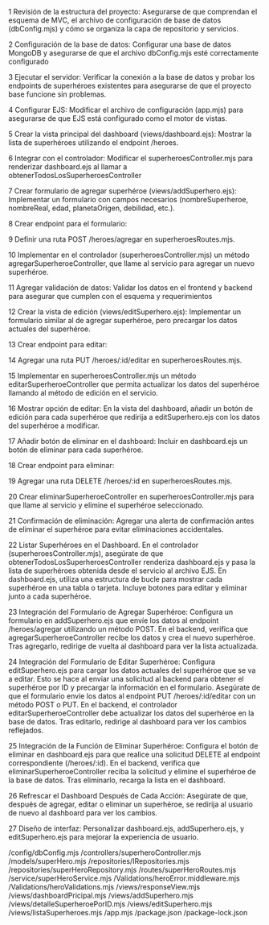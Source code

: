 1 Revisión de la estructura del proyecto: Asegurarse de que comprendan el esquema de MVC, el archivo de configuración de base de datos (dbConfig.mjs) y cómo se organiza la capa de repositorio y servicios.

2 Configuración de la base de datos: Configurar una base de datos MongoDB y asegurarse de que el archivo dbConfig.mjs esté correctamente configurado

3 Ejecutar el servidor: Verificar la conexión a la base de datos y probar los endpoints de superhéroes existentes para asegurarse de que el proyecto base funcione sin problemas.

4 Configurar EJS: Modificar el archivo de configuración (app.mjs) para asegurarse de que EJS está configurado como el motor de vistas.

5 Crear la vista principal del dashboard (views/dashboard.ejs): Mostrar la lista de superhéroes utilizando el endpoint /heroes.

6 Integrar con el controlador: Modificar el superheroesController.mjs para renderizar dashboard.ejs al llamar a obtenerTodosLosSuperheroesController

7 Crear formulario de agregar superhéroe (views/addSuperhero.ejs): Implementar un formulario con campos necesarios (nombreSuperheroe, nombreReal, edad, planetaOrigen, debilidad, etc.).

8 Crear endpoint para el formulario:

9  Definir una ruta POST /heroes/agregar en superheroesRoutes.mjs.

10     Implementar en el controlador (superheroesController.mjs) un método agregarSuperheroeController, que llame al servicio para agregar un nuevo superhéroe.

11 Agregar validación de datos: Validar los datos en el frontend y backend para asegurar que cumplen con el esquema y requerimientos

12 Crear la vista de edición (views/editSuperhero.ejs): Implementar un formulario similar al de agregar superhéroe, pero precargar los datos actuales del superhéroe.

13 Crear endpoint para editar:

14     Agregar una ruta PUT /heroes/:id/editar en superheroesRoutes.mjs.

15     Implementar en superheroesController.mjs un método editarSuperheroeController que permita actualizar los datos del superhéroe llamando al método de edición en el servicio.

16 Mostrar opción de editar: En la vista del dashboard, añadir un botón de edición para cada superhéroe que redirija a editSuperhero.ejs con los datos del superhéroe a modificar.

17 Añadir botón de eliminar en el dashboard: Incluir en dashboard.ejs un botón de eliminar para cada superhéroe.

18 Crear endpoint para eliminar:

19 Agregar una ruta DELETE /heroes/:id en superheroesRoutes.mjs.

20     Crear eliminarSuperheroeController en superheroesController.mjs para que llame al servicio y elimine el superhéroe seleccionado.

21 Confirmación de eliminación: Agregar una alerta de confirmación antes de eliminar el superhéroe para evitar eliminaciones accidentales.


22 Listar Superhéroes en el Dashboard. En el controlador (superheroesController.mjs), asegúrate de que obtenerTodosLosSuperheroesController renderiza dashboard.ejs y pasa la lista de superhéroes obtenida desde el servicio al archivo EJS. En dashboard.ejs, utiliza una estructura de bucle para mostrar cada superhéroe en una tabla o tarjeta. Incluye botones para editar y eliminar junto a cada superhéroe.

23 Integración del Formulario de Agregar Superhéroe: Configura un formulario en addSuperhero.ejs que envíe los datos al endpoint /heroes/agregar utilizando un método POST.  En el backend, verifica que agregarSuperheroeController recibe los datos y crea el nuevo superhéroe. Tras agregarlo, redirige de vuelta al dashboard para ver la lista actualizada.

24 Integración del Formulario de Editar Superhéroe:  Configura editSuperhero.ejs para cargar los datos actuales del superhéroe que se va a editar. Esto se hace al enviar una solicitud al backend para obtener el superhéroe por ID y precargar la información en el formulario.  Asegúrate de que el formulario envíe los datos al endpoint PUT /heroes/:id/editar con un método POST o PUT.  En el backend, el controlador editarSuperheroeController debe actualizar los datos del superhéroe en la base de datos. Tras editarlo, redirige al dashboard para ver los cambios reflejados.

25 Integración de la Función de Eliminar Superhéroe: Configura el botón de eliminar en dashboard.ejs para que realice una solicitud DELETE al endpoint correspondiente (/heroes/:id). En el backend, verifica que eliminarSuperheroeController reciba la solicitud y elimine el superhéroe de la base de datos. Tras eliminarlo, recarga la lista en el dashboard.

26 Refrescar el Dashboard Después de Cada Acción: Asegúrate de que, después de agregar, editar o eliminar un superhéroe, se redirija al usuario de nuevo al dashboard para ver los cambios.

27 Diseño de interfaz: Personalizar dashboard.ejs, addSuperhero.ejs, y editSuperhero.ejs para mejorar la experiencia de usuario.




/config/dbConfig.mjs
/controllers/superheroController.mjs
/models/superHero.mjs
/repositories/IRepositories.mjs
/repositories/superHeroRepository.mjs
/routes/superHeroRoutes.mjs
/service/superHeroService.mjs
/Validations/heroError.middleware.mjs
/Validations/heroValidations.mjs
/views/responseView.mjs
/views/dashboardPricipal.mjs
/views/addSuperhero.mjs
/views/detalleSuperheroePorID.mjs
/views/editSuperhero.mjs
/views/listaSuperheroes.mjs
/app.mjs
/package.json
/package-lock.json